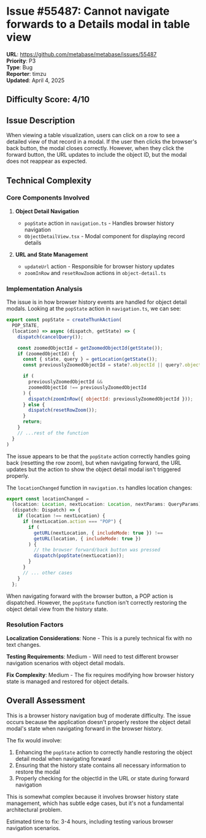 # Issue #55487: Cannot navigate forwards to a Details modal in table view

**URL**: https://github.com/metabase/metabase/issues/55487  
**Priority**: P3  
**Type**: Bug  
**Reporter**: timzu  
**Updated**: April 4, 2025

## Difficulty Score: 4/10

## Issue Description
When viewing a table visualization, users can click on a row to see a detailed view of that record in a modal. If the user then clicks the browser's back button, the modal closes correctly. However, when they click the forward button, the URL updates to include the object ID, but the modal does not reappear as expected.

## Technical Complexity

### Core Components Involved
1. **Object Detail Navigation**
   - `popState` action in `navigation.ts` - Handles browser history navigation
   - `ObjectDetailView.tsx` - Modal component for displaying record details

2. **URL and State Management**
   - `updateUrl` action - Responsible for browser history updates
   - `zoomInRow` and `resetRowZoom` actions in `object-detail.ts`

### Implementation Analysis
The issue is in how browser history events are handled for object detail modals. Looking at the `popState` action in `navigation.ts`, we can see:

```javascript
export const popState = createThunkAction(
  POP_STATE,
  (location) => async (dispatch, getState) => {
    dispatch(cancelQuery());

    const zoomedObjectId = getZoomedObjectId(getState());
    if (zoomedObjectId) {
      const { state, query } = getLocation(getState());
      const previouslyZoomedObjectId = state?.objectId || query?.objectId;

      if (
        previouslyZoomedObjectId &&
        zoomedObjectId !== previouslyZoomedObjectId
      ) {
        dispatch(zoomInRow({ objectId: previouslyZoomedObjectId }));
      } else {
        dispatch(resetRowZoom());
      }
      return;
    }
    // ...rest of the function
  }
)
```

The issue appears to be that the `popState` action correctly handles going back (resetting the row zoom), but when navigating forward, the URL updates but the action to show the object detail modal isn't triggered properly.

The `locationChanged` function in `navigation.ts` handles location changes:

```javascript
export const locationChanged =
  (location: Location, nextLocation: Location, nextParams: QueryParams) =>
  (dispatch: Dispatch) => {
    if (location !== nextLocation) {
      if (nextLocation.action === "POP") {
        if (
          getURL(nextLocation, { includeMode: true }) !==
          getURL(location, { includeMode: true })
        ) {
          // the browser forward/back button was pressed
          dispatch(popState(nextLocation));
        }
      }
      // ... other cases
    }
  };
```

When navigating forward with the browser button, a POP action is dispatched. However, the `popState` function isn't correctly restoring the object detail view from the history state.

### Resolution Factors

**Localization Considerations**: None - This is a purely technical fix with no text changes.

**Testing Requirements**: Medium - Will need to test different browser navigation scenarios with object detail modals.

**Fix Complexity**: Medium - The fix requires modifying how browser history state is managed and restored for object details.

## Overall Assessment
This is a browser history navigation bug of moderate difficulty. The issue occurs because the application doesn't properly restore the object detail modal's state when navigating forward in the browser history.

The fix would involve:
1. Enhancing the `popState` action to correctly handle restoring the object detail modal when navigating forward
2. Ensuring that the history state contains all necessary information to restore the modal
3. Properly checking for the objectId in the URL or state during forward navigation

This is somewhat complex because it involves browser history state management, which has subtle edge cases, but it's not a fundamental architectural problem.

Estimated time to fix: 3-4 hours, including testing various browser navigation scenarios.